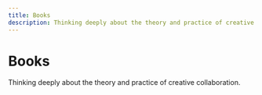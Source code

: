 ```yaml
---
title: Books
description: Thinking deeply about the theory and practice of creative collaboration
---
```


# Books

Thinking deeply about the theory and practice of creative collaboration.
